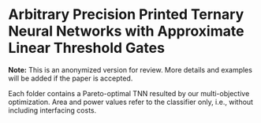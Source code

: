 # Arbitrary Precision Printed Ternary Neural Networks with Approximate Linear Threshold Gates 
**Note:** This is an anonymized version for review. More details and examples will be added if the paper is accepted.

Each folder contains a Pareto-optimal TNN resulted by our multi-objective optimization. Area and power values refer to the classifier only, i.e., without including interfacing costs.
